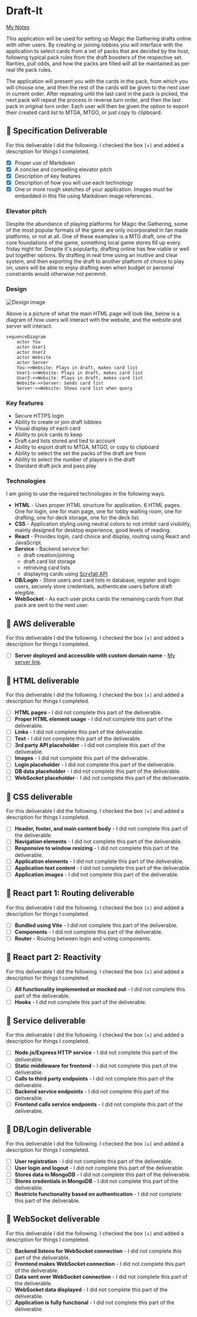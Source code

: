 # Draft-It

[My Notes](notes.md)

This application will be used for setting up Magic the Gathering drafts online with other users. By creating or joining lobbies you will interface with the application to select cards from a set of packs that are decided by the host, following typical pack rules from the draft boosters of the respective set. Rarities, pull odds, and how the packs are filled will all be maintained as per real life pack rules.

The application will present you with the cards in the pack, from which you will choose one, and then the rest of the cards will be given to the next user in current order. After repeating until the last card in the pack is picked, the next pack will repeat the process in reverse turn order, and then the last pack in original turn order. Each user will then be given the option to export their created card list to MTGA, MTGO, or just copy to clipboard. 


## 🚀 Specification Deliverable

For this deliverable I did the following. I checked the box `[x]` and added a description for things I completed.

- [x] Proper use of Markdown
- [x] A concise and compelling elevator pitch
- [x] Description of key features
- [x] Description of how you will use each technology
- [x] One or more rough sketches of your application. Images must be embedded in this file using Markdown image references.

### Elevator pitch

Despite the abundance of playing platforms for Magic the Gathering, some of the most popular formats of the game are only incorporated in fan made platforms, or not at all. One of these examples is a MTG draft, one of the core foundations of the game, something local game stores fill up every friday night for. Despite it's popularity, drafting online has few viable or well put together options. By drafting in real time using an inuitive and clear system, and then exporting the draft to another platform of choice to play on, users will be able to enjoy drafting even when budget or personal constraints would otherwise not permmit.

### Design

![Design image](app_sketch.jpg)

Above is a picture of what the main HTML page will look like, below is a diagram of how users will interact with the website, and the website and server will interact.

```mermaid
sequenceDiagram
    actor You 
    actor User1
    actor User2
    actor Website
    actor Server
    You->>Website: Plays in draft, makes card list
    User1->>Website: Plays in draft, makes card list
    User2->>Website: Plays in draft, makes card list
    Website->>Server: Sends card list
    Server->>Website: Shows card list when query
```

### Key features

- Secure HTTPS login
- Ability to create or join draft lobbies
- Visual display of each card
- Ability to pick cards to keep
- Draft card lists stored and tied to account
- Ability to export draft to MTGA, MTGO, or copy to clipboard
- Ability to select the set the packs of the draft are from
- Ability to select the number of players in the draft
- Standard draft pick and pass play


### Technologies

I am going to use the required technologies in the following ways.

- **HTML** - Uses proper HTML structure for application. 6 HTML pages. One for login, one for main page, one for lobby waiting room, one for drafting, one for deck storage, one for the deck list.
- **CSS** - Application styling using neutral colors to not inhibit card visibility, mainly designed for desktop experience, good levels of reading.
- **React** - Provides login, card choice and display, routing using React and JavaScript.
- **Service** - Backend service for:
    - draft creation/joining
    - draft card list storage
    - retrieving card lists
    - displaying cards using [Scryfall API](https://api.scryfall.com)
- **DB/Login** - Store users and card lists in database, register and login users, securely store credentials, authenticate users before draft elegible.
- **WebSocket** - As each user picks cards the remaining cards from that pack are sent to the next user.

## 🚀 AWS deliverable

For this deliverable I did the following. I checked the box `[x]` and added a description for things I completed.

- [ ] **Server deployed and accessible with custom domain name** - [My server link](https://yourdomainnamehere.click).

## 🚀 HTML deliverable

For this deliverable I did the following. I checked the box `[x]` and added a description for things I completed.

- [ ] **HTML pages** - I did not complete this part of the deliverable.
- [ ] **Proper HTML element usage** - I did not complete this part of the deliverable.
- [ ] **Links** - I did not complete this part of the deliverable.
- [ ] **Text** - I did not complete this part of the deliverable.
- [ ] **3rd party API placeholder** - I did not complete this part of the deliverable.
- [ ] **Images** - I did not complete this part of the deliverable.
- [ ] **Login placeholder** - I did not complete this part of the deliverable.
- [ ] **DB data placeholder** - I did not complete this part of the deliverable.
- [ ] **WebSocket placeholder** - I did not complete this part of the deliverable.

## 🚀 CSS deliverable

For this deliverable I did the following. I checked the box `[x]` and added a description for things I completed.

- [ ] **Header, footer, and main content body** - I did not complete this part of the deliverable.
- [ ] **Navigation elements** - I did not complete this part of the deliverable.
- [ ] **Responsive to window resizing** - I did not complete this part of the deliverable.
- [ ] **Application elements** - I did not complete this part of the deliverable.
- [ ] **Application text content** - I did not complete this part of the deliverable.
- [ ] **Application images** - I did not complete this part of the deliverable.

## 🚀 React part 1: Routing deliverable

For this deliverable I did the following. I checked the box `[x]` and added a description for things I completed.

- [ ] **Bundled using Vite** - I did not complete this part of the deliverable.
- [ ] **Components** - I did not complete this part of the deliverable.
- [ ] **Router** - Routing between login and voting components.

## 🚀 React part 2: Reactivity

For this deliverable I did the following. I checked the box `[x]` and added a description for things I completed.

- [ ] **All functionality implemented or mocked out** - I did not complete this part of the deliverable.
- [ ] **Hooks** - I did not complete this part of the deliverable.

## 🚀 Service deliverable

For this deliverable I did the following. I checked the box `[x]` and added a description for things I completed.

- [ ] **Node.js/Express HTTP service** - I did not complete this part of the deliverable.
- [ ] **Static middleware for frontend** - I did not complete this part of the deliverable.
- [ ] **Calls to third party endpoints** - I did not complete this part of the deliverable.
- [ ] **Backend service endpoints** - I did not complete this part of the deliverable.
- [ ] **Frontend calls service endpoints** - I did not complete this part of the deliverable.

## 🚀 DB/Login deliverable

For this deliverable I did the following. I checked the box `[x]` and added a description for things I completed.

- [ ] **User registration** - I did not complete this part of the deliverable.
- [ ] **User login and logout** - I did not complete this part of the deliverable.
- [ ] **Stores data in MongoDB** - I did not complete this part of the deliverable.
- [ ] **Stores credentials in MongoDB** - I did not complete this part of the deliverable.
- [ ] **Restricts functionality based on authentication** - I did not complete this part of the deliverable.

## 🚀 WebSocket deliverable

For this deliverable I did the following. I checked the box `[x]` and added a description for things I completed.

- [ ] **Backend listens for WebSocket connection** - I did not complete this part of the deliverable.
- [ ] **Frontend makes WebSocket connection** - I did not complete this part of the deliverable.
- [ ] **Data sent over WebSocket connection** - I did not complete this part of the deliverable.
- [ ] **WebSocket data displayed** - I did not complete this part of the deliverable.
- [ ] **Application is fully functional** - I did not complete this part of the deliverable.
